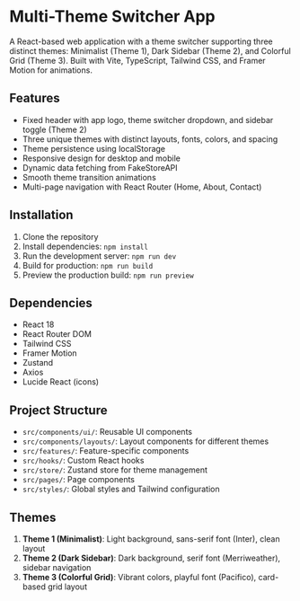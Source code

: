 # Multi-Theme Switcher App

A React-based web application with a theme switcher supporting three distinct themes: Minimalist (Theme 1), Dark Sidebar (Theme 2), and Colorful Grid (Theme 3). Built with Vite, TypeScript, Tailwind CSS, and Framer Motion for animations.

## Features
- Fixed header with app logo, theme switcher dropdown, and sidebar toggle (Theme 2)
- Three unique themes with distinct layouts, fonts, colors, and spacing
- Theme persistence using localStorage
- Responsive design for desktop and mobile
- Dynamic data fetching from FakeStoreAPI
- Smooth theme transition animations
- Multi-page navigation with React Router (Home, About, Contact)

## Installation
1. Clone the repository
2. Install dependencies: `npm install`
3. Run the development server: `npm run dev`
4. Build for production: `npm run build`
5. Preview the production build: `npm run preview`

## Dependencies
- React 18
- React Router DOM
- Tailwind CSS
- Framer Motion
- Zustand
- Axios
- Lucide React (icons)

## Project Structure
- `src/components/ui/`: Reusable UI components
- `src/components/layouts/`: Layout components for different themes
- `src/features/`: Feature-specific components
- `src/hooks/`: Custom React hooks
- `src/store/`: Zustand store for theme management
- `src/pages/`: Page components
- `src/styles/`: Global styles and Tailwind configuration

## Themes
1. **Theme 1 (Minimalist)**: Light background, sans-serif font (Inter), clean layout
2. **Theme 2 (Dark Sidebar)**: Dark background, serif font (Merriweather), sidebar navigation
3. **Theme 3 (Colorful Grid)**: Vibrant colors, playful font (Pacifico), card-based grid layout